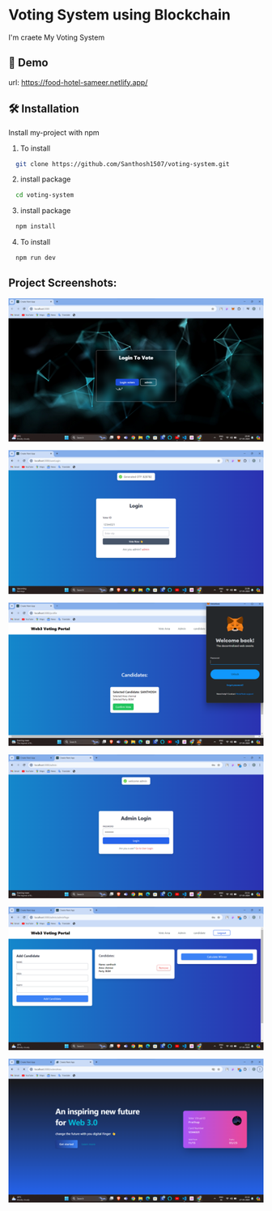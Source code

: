 # Voting System using Blockchain

I'm craete My Voting System

## 🔗 Demo

url: https://food-hotel-sameer.netlify.app/

## 🛠 Installation

Install my-project with npm

1. To install
```bash
  git clone https://github.com/Santhosh1507/voting-system.git
```
2. install package
```bash
  cd voting-system
```
3. install package
```bash
  npm install 
```
4. To install
```bash
  npm run dev
```
## Project Screenshots:
![alt text](<Images/Screenshot 2024-05-17 204925.png>)

![alt text](<Images/Screenshot 2024-05-17 210816.png>)

![alt text](<Images/Screenshot 2024-05-17 211013.png>)

![alt text](<Images/Screenshot 2024-05-17 211135.png>)

![alt text](<Images/Screenshot 2024-05-17 211213.png>)

![alt text](<Images/Screenshot 2024-05-17 211300.png>)
